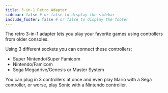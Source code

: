 ```yaml
---
title: 3-in-1 Retro Adapter
sidebar: false # or false to display the sidebar
include_footer: false # or false to display the footer
---
```


The retro 3-in-1 adapter lets you play your favorite games using controllers from older consoles.

Using 3 different sockets you can connect these controllers:

+ Super Nintendo/Super Famicom 
+ Nintendo/Famicom
+ Sega Megadrive/Genesis or Master System

You can plug in 3 controllers at once and even play Mario with a Sega controller, or worse, play Sonic with a Nintendo controller.
